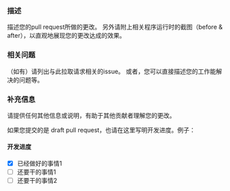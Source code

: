 <!--
这是一个拉取请求模板。本文段处于注释中，请您先查看本注释，在您提交时该段文字将不会显示。

1. 在提交拉取请求前，您最好已经查看过：https://github.com/GaiZhenbiao/ChuanhuChatGPT/wiki/贡献指南 了解了我们的大致要求；
2. 如果您的这一个pr包含多个不同的功能添加或问题修复，请务必将您的提交拆分为多个不同的原子化的commit，甚至您可以在不同的分支中提交多个pull request；
3. 不过，就算您的提交与pr写得完全不合规范也没有关系，您可以直接提交，我们会进行审查。总之我们欢迎您做出贡献！

您可以参考这个示例 pull request：[#439](https://github.com/GaiZhenbiao/ChuanhuChatGPT/pull/439)
-->

### 描述

描述您的pull request所做的更改。
另外请附上相关程序运行时的截图（before & after），以直观地展现您的更改达成的效果。

### 相关问题

（如有）请列出与此拉取请求相关的issue。
或者，您可以直接描述您的工作能解决的问题等。

### 补充信息

请提供任何其他信息或说明，有助于其他贡献者理解您的更改。

如果您提交的是 draft pull request，也请在这里写明开发进度。例子：

#### 开发进度

- [x] 已经做好的事情1
- [ ] 还要干的事情1
- [ ] 还要干的事情2